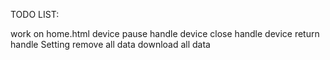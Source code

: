 TODO LIST:

work on home.html
device pause handle
device close handle
device return handle
Setting
	remove all data
	download all data